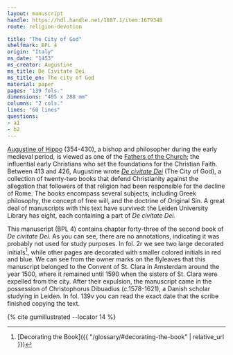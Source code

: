 ```yaml
---
layout: manuscript
handle: https://hdl.handle.net/1887.1/item:1679348
route: religion-devotion

title: "The City of God"
shelfmark: BPL 4
origin: "Italy"
ms_date: "1453"
ms_creator: Augustine
ms_title: De Civitate Dei 
ms_title_en: The city of God
material: paper
pages: "139 fols."
dimensions: "405 x 288 mm"
columns: "2 cols."
lines: "60 lines"
questions:
- a1
- b2
---
```


[Augustine of Hippo](https://en.wikipedia.org/wiki/Augustine_of_Hippo)
(354-430), a bishop and philosopher during the early medieval period, is
viewed as one of the [Fathers of the
Church](https://en.wikipedia.org/wiki/Church_Fathers); the influential
early Christians who set the foundations for the Christian Faith.
Between 413 and 426, Augustine wrote *[De civitate
Dei](https://en.wikipedia.org/wiki/The_City_of_God)* (The City of God),
a collection of twenty-two books that defend Christianity against the
allegation that followers of that religion had been responsible for the
decline of Rome. The books encompass several subjects, including Greek
philosophy, the concept of free will, and the doctrine of Original Sin.
A great deal of manuscripts with this text have survived: the Leiden
University Library has eight, each containing a part of *De civitate Dei.*

This manuscript (BPL 4) contains chapter forty-three of the second book
of *De civitate Dei*. As you can see, there are no annotations,
indicating it was probably not used for study purposes. In fol. 2r we
see two large decorated initials[^1], while other pages are decorated with
smaller colored initials in red and blue. We can see from the owner
marks on the flyleaves that this manuscript belonged to the Convent of
St. Clara in Amsterdam around the year 1500, where it remained until
1590 when the sisters of St. Clara were expelled from the city. After
their expulsion, the manuscript came in the possession of Christophorus
Dibuadius (*c*.1578-1621), a Danish scholar studying in Leiden. In fol.
139v you can read the exact date that the scribe finished copying the
text.

[^1]: [Decorating the Book]({{ "/glossary/#decorating-the-book" | relative_url }})

{% cite gumillustrated --locator 14 %}